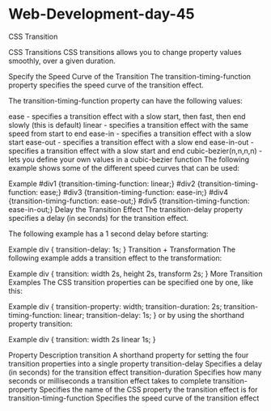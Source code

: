 # Web-Development-day-45
CSS Transition


CSS Transitions
CSS transitions allows you to change property values smoothly, over a given duration.

Specify the Speed Curve of the Transition
The transition-timing-function property specifies the speed curve of the transition effect.

The transition-timing-function property can have the following values:

ease - specifies a transition effect with a slow start, then fast, then end slowly (this is default)
linear - specifies a transition effect with the same speed from start to end
ease-in - specifies a transition effect with a slow start
ease-out - specifies a transition effect with a slow end
ease-in-out - specifies a transition effect with a slow start and end
cubic-bezier(n,n,n,n) - lets you define your own values in a cubic-bezier function
The following example shows some of the different speed curves that can be used:

Example
#div1 {transition-timing-function: linear;}
#div2 {transition-timing-function: ease;}
#div3 {transition-timing-function: ease-in;}
#div4 {transition-timing-function: ease-out;}
#div5 {transition-timing-function: ease-in-out;}
Delay the Transition Effect
The transition-delay property specifies a delay (in seconds) for the transition effect.

The following example has a 1 second delay before starting:

Example
div {
  transition-delay: 1s;
}
Transition + Transformation
The following example adds a transition effect to the transformation:

Example
div {
  transition: width 2s, height 2s, transform 2s;
}
More Transition Examples
The CSS transition properties can be specified one by one, like this:

Example
div {
  transition-property: width;
  transition-duration: 2s;
  transition-timing-function: linear;
  transition-delay: 1s;
}
or by using the shorthand property transition:

Example
div {
  transition: width 2s linear 1s;
}




Property	Description
transition	A shorthand property for setting the four transition properties into a single property
transition-delay	Specifies a delay (in seconds) for the transition effect
transition-duration	Specifies how many seconds or milliseconds a transition effect takes to complete
transition-property	Specifies the name of the CSS property the transition effect is for
transition-timing-function	Specifies the speed curve of the transition effect
